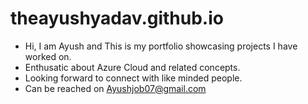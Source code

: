 # theayushyadav.github.io
- Hi, I am Ayush and This is my portfolio showcasing projects I have worked on.
- Enthusatic about Azure Cloud and related concepts.
- Looking forward to connect with like minded people.
- Can be reached on Ayushjob07@gmail.com
